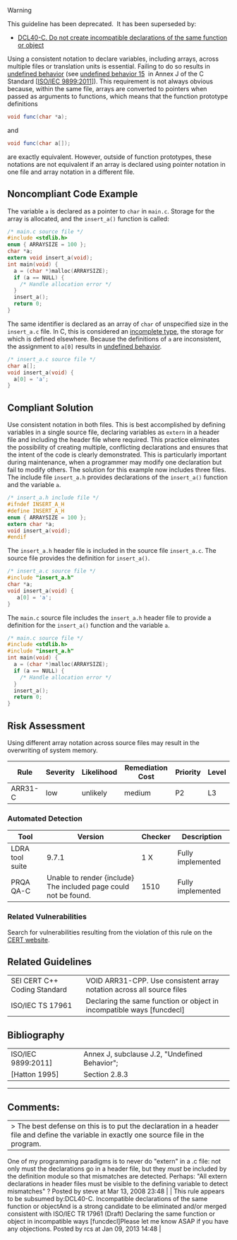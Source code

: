 > [!warning]  
>
> This guideline has been deprecated.  It has been superseded by:
>
> -   [DCL40-C. Do not create incompatible declarations of the same function or object](DCL40-C_%20Do%20not%20create%20incompatible%20declarations%20of%20the%20same%20function%20or%20object)

Using a consistent notation to declare variables, including arrays, across multiple files or translation units is essential. Failing to do so results in [undefined behavior](BB.-Definitions_87152273.html#BB.Definitions-undefinedbehavior) (see [undefined behavior 15](CC.-Undefined-Behavior_87152280.html#CC.UndefinedBehavior-ub_15)  in Annex J of the C Standard \[[ISO/IEC 9899:2011](AA.-Bibliography_87152170.html#AA.Bibliography-ISO-IEC9899-2011)\]).
This requirement is not always obvious because, within the same file, arrays are converted to pointers when passed as arguments to functions, which means that the function prototype definitions
``` java
void func(char *a);
```
and
``` java
void func(char a[]);
```
are exactly equivalent.
However, outside of function prototypes, these notations are not equivalent if an array is declared using pointer notation in one file and array notation in a different file.
## Noncompliant Code Example
The variable `a` is declared as a pointer to `char` in `main.c`. Storage for the array is allocated, and the `insert_a()` function is called:
``` c
/* main.c source file */
#include <stdlib.h>
enum { ARRAYSIZE = 100 };
char *a;
extern void insert_a(void);
int main(void) {
  a = (char *)malloc(ARRAYSIZE);
  if (a == NULL) {
    /* Handle allocation error */
  }
  insert_a();
  return 0;
}
```
The same identifier is declared as an array of `char` of unspecified size in the `insert_a.c` file. In C, this is considered an [incomplete type](BB.-Definitions_87152273.html#BB.Definitions-incompletetype), the storage for which is defined elsewhere. Because the definitions of `a` are inconsistent, the assignment to `a[0]` results in [undefined behavior](BB.-Definitions_87152273.html#BB.Definitions-undefinedbehavior).
``` c
/* insert_a.c source file */
char a[];
void insert_a(void) {
  a[0] = 'a';
}
```
## Compliant Solution
Use consistent notation in both files. This is best accomplished by defining variables in a single source file, declaring variables as `extern` in a header file and including the header file where required. This practice eliminates the possibility of creating multiple, conflicting declarations and ensures that the intent of the code is clearly demonstrated. This is particularly important during maintenance, when a programmer may modify one declaration but fail to modify others.
The solution for this example now includes three files. The include file `insert_a.h` provides declarations of the `insert_a()` function and the variable `a`.
``` c
/* insert_a.h include file */
#ifndef INSERT_A_H
#define INSERT_A_H
enum { ARRAYSIZE = 100 };
extern char *a;
void insert_a(void);
#endif 
```
The `insert_a.h` header file is included in the source file `insert_a.c`. The source file provides the definition for `insert_a()`.
``` c
/* insert_a.c source file */
#include "insert_a.h"
char *a;
void insert_a(void) {
   a[0] = 'a';
}
```
The `main.c` source file includes the `insert_a.h` header file to provide a definition for the `insert_a()` function and the variable `a`.
``` c
/* main.c source file */
#include <stdlib.h>
#include "insert_a.h"
int main(void) {
  a = (char *)malloc(ARRAYSIZE);
  if (a == NULL) {
    /* Handle allocation error */
  }
  insert_a();
  return 0;
}
```
## Risk Assessment
Using different array notation across source files may result in the overwriting of system memory.

| Rule | Severity | Likelihood | Remediation Cost | Priority | Level |
| ----|----|----|----|----|----|
| ARR31-C | low | unlikely | medium | P2 | L3 |

### Automated Detection

| Tool | Version | Checker | Description |
| ----|----|----|----|
| LDRA tool suite | 9.7.1 | 1 X | Fully implemented |
| PRQA QA-C | Unable to render {include} The included page could not be found. | 1510 | Fully implemented |

### Related Vulnerabilities
Search for vulnerabilities resulting from the violation of this rule on the [CERT website](https://www.kb.cert.org/vulnotes/bymetric?searchview&query=FIELD+KEYWORDS+contains+ARR31-C).
## Related Guidelines

|  |  |
| ----|----|
| SEI CERT C++ Coding Standard | VOID ARR31-CPP. Use consistent array notation across all source files |
| ISO/IEC TS 17961 | Declaring the same function or object in incompatible ways [funcdecl] |

## Bibliography

|  |  |
| ----|----|
| ISO/IEC 9899:2011] | Annex J, subclause J.2, "Undefined Behavior"; |
| [Hatton 1995] | Section 2.8.3 |

------------------------------------------------------------------------
[](https://www.securecoding.cert.org/confluence/display/seccode/ARR30-C.+Do+not+form+or+use+out+of+bounds+pointers+or+array+subscripts?showChildren=false&showComments=false) [](https://www.securecoding.cert.org/confluence/pages/viewpage.action?pageId=263) [](https://www.securecoding.cert.org/confluence/display/seccode/ARR32-C.+Ensure+size+arguments+for+variable+length+arrays+are+in+a+valid+range?showChildren=false&showComments=false)
## Comments:

|  |
| ----|
| > The best defense on this is to put the declaration in a header file and define the variable in exactly one source file in the program.
One of my programming paradigms is to never do "extern" in a .c file: not only must the declarations go in a header file, but they *must* be included by the definition module so that mismatches are detected.
Perhaps: "All extern declarations in header files must be visible to the defining variable to detect mismatches" ?
                                        Posted by steve at Mar 13, 2008 23:48
                                     |
| This rule appears to be subsumed by:DCL40-C. Incompatible declarations of the same function or objectAnd is a strong candidate to be eliminated and/or merged consistent with ISO/IEC TR 17961 (Draft) Declaring the same function or object in incompatible ways [funcdecl]Please let me know ASAP if you have any objections.
                                        Posted by rcs at Jan 09, 2013 14:48
                                     |

